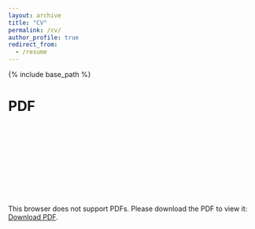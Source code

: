 ```yaml
---
layout: archive
title: "CV"
permalink: /cv/
author_profile: true
redirect_from:
  - /resume
---
```


{% include base_path %}

PDF
======
<object data="http://alec-glisman.github.io/files/cv_spring_2022" type="application/pdf" width="700px" height="700px">
    <embed src="http://alec-glisman.github.io/files/cv_spring_2022">
        <p>This browser does not support PDFs. Please download the PDF to view it: <a href="http://alec-glisman.github.io/files/cv_spring_2022">Download PDF</a>.</p>
    </embed>
</object>
